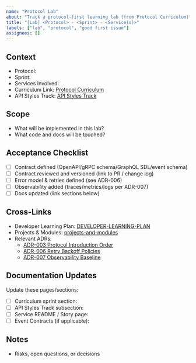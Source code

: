 ```yaml
---
name: "Protocol Lab"
about: "Track a protocol-first learning lab (from Protocol Curriculum)"
title: "[Lab] <Protocol> - <Sprint> - <Service(s)>"
labels: ["lab", "protocol", "good first issue"]
assignees: []
---
```


## Context
- Protocol: <!-- REST | gRPC | GraphQL | Webhooks | WebSockets | SSE | JSON-RPC | Messaging | Batch/File -->
- Sprint: <!-- e.g., Sprint 2 -->
- Services Involved: <!-- e.g., order-service, inventory-service -->
- Curriculum Link: [Protocol Curriculum](../../docs/stories/PROTOCOL-CURRICULUM.md)
- API Styles Track: [API Styles Track](../../docs/stories/API-STYLES-TRACK.md)

## Scope
- What will be implemented in this lab?
- What code and docs will be touched?

## Acceptance Checklist
- [ ] Contract defined (OpenAPI/gRPC schema/GraphQL SDL/event schema)
- [ ] Contract reviewed and versioned (link to PR / change log)
- [ ] Error model & retries defined (see ADR-006)
- [ ] Observability added (traces/metrics/logs per ADR-007)
- [ ] Docs updated (link sections below)

## Cross-Links
- Developer Learning Plan: [DEVELOPER-LEARNING-PLAN](../../docs/stories/DEVELOPER-LEARNING-PLAN.md)
- Projects & Modules: [projects-and-modules](../../docs/00-OVERVIEW/projects-and-modules.md)
- Relevant ADRs: 
  - [ADR-003 Protocol Introduction Order](../../docs/adr/ADR-003-protocol-introduction-order.md)
  - [ADR-006 Retry Backoff Policies](../../docs/adr/ADR-006-retry-backoff-policies.md)
  - [ADR-007 Observability Baseline](../../docs/adr/ADR-007-observability-baseline.md)

## Documentation Updates
Update these pages/sections:
- [ ] Curriculum sprint section:
- [ ] API Styles Track subsection:
- [ ] Service README / Story page:
- [ ] Event Contracts (if applicable):

## Notes
- Risks, open questions, or decisions
